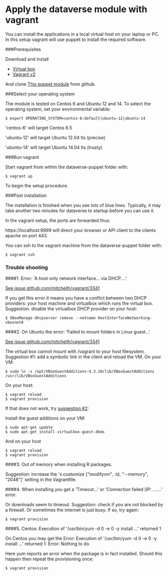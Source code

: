 Apply the dataverse module with vagrant
=======================================

You can install the applications in a local virtual host on your laptop or PC. In this setup vagrant will use puppet to
install the required software.

###Prerequisites

Download and install

* [Virtual box](https://www.virtualbox.org/)
* [Vagrant v2](https://docs.vagrantup.com/)

And clone [This puppet module](https://github.com/IQSS/dataverse-puppet) from github.

###Select your operating system

The module is tested on Centos 6 and Ubuntu 12 and 14. To select the operating system, set your environmental variable:

    $ export OPERATING_SYSTEM=centos-6:default|ubuntu-12|ubuntu-14

'centos-6' will target Centos 6.5

'ubuntu-12' will target Ubuntu 12.04 lts (precise)

'ubuntu-14' will target Ubuntu 14.04 lts (trusty)

###Run vagrant

Start vagrant from within the dataverse-puppet folder with:

    $ vagrant up
    
To begin the setup procedure.

###Post installation
 
The installation is finished when you see lots of blue lines. Typically, it may take another two minutes for dataverse to
startup before you can use it.

In the vagrant setup, the ports are forwarded thus:

https://localhost:9999 will direct your browser or API client to the clients apache on port 443.

You can ssh to the vagrant machine from the dataverse-puppet folder with:

    $ vagrant ssh

### Trouble shooting

####1. Error: 'A host only network interface... via DHCP....'

[See issue github.com/mitchellh/vagrant/3341](https://github.com/mitchellh/vagrant/issues/3083)

If you get this error it means you have a conflict between two DHCP providers: your host machine and virtualbox which
runs the virtual box. Suggestion: disable the virtualbox DHCP provider on your host:

    $ VBoxManage dhcpserver remove --netname HostInterfaceNetworking-vboxnet0

####2. On Ubuntu the error: 'Failed to mount folders in Linux guest...'

[See issue github.com/mitchellh/vagrant/3341](https://github.com/mitchellh/vagrant/issues/3341)

The virtual box cannot mount with /vagrant to your host filesystem. Suggestion #1: add a symbolic link in the client and reload the VM. On your VM:

    $ sudo ln -s /opt/VBoxGuestAdditions-4.3.10/lib/VBoxGuestAdditions /usr/lib/VBoxGuestAdditions

On your host:

    $ vagrant reload
    $ vagrant provision

If that does not work, try [suggestion #2](https://www.virtualbox.org/manual/ch04.html):

Install the guest additions on your VM:

    $ sudo apt-get update
    $ sudo apt-get install virtualbox-guest-dkms

And on your host

    $ vagrant reload
    $ vagrant provision


####3. Out of memory when installing R packages.

Suggestion: increase the 'v.customize ["modifyvm", :id, "--memory", "2048"]' setting in the Vagrantfile.

####4. When installing you get a 'Timeout...' or  'Connection failed [IP: .......' error.

Or downloads seem to timeout. Suggestion: check if you are not blocked by a firewall. Or sometimes the internet is just busy. If so, try again:

    $ vagrant provision

####5. Centos: Execution of '/usr/bin/yum -d 0 -e 0 -y install ...' returned 1 

On Centos you may get the Error: Execution of '/usr/bin/yum -d 0 -e 0 -y install ...' returned 1: Error: Nothing to do

Here yum reports an error when the package is in fact installed. Should this happen then repeat the provisioning once:

    $ vagrant provision

